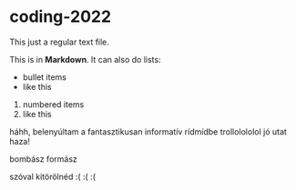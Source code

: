 # coding-2022
This just a regular text file.

This is in **Markdown**. It can also do lists:
- bullet items
- like this

1. numbered items
2. like this

háhh, belenyúltam a fantasztikusan informatív rídmídbe trollolololol
jó utat haza!

bombász formász

szóval kitörölnéd :( :( :(
